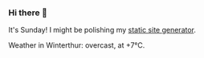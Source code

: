 ### Hi there :wave:

It's Sunday! I might be polishing my [static site generator](https://github.com/bewuethr/pandoc-bash-blog).

Weather in Winterthur: overcast, at +7°C.
